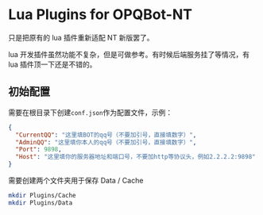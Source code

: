 # Lua Plugins for OPQBot-NT

只是把原有的 lua 插件重新适配 NT 新版罢了。

lua 开发插件虽然功能不复杂，但是可做参考。有时候后端服务挂了等情况，有 lua 插件顶一下还是不错的。

## 初始配置

需要在根目录下创建`conf.json`作为配置文件，示例：

```json
{
  "CurrentQQ": "这里填BOT的qq号（不要加引号，直接填数字）",
  "AdminQQ": "这里填你本人的qq号（不要加引号，直接填数字）",
  "Port": 9898,
  "Host": "这里填你的服务器地址和端口号，不要加http等协议头，例如2.2.2.2:9898"
}
```

需要创建两个文件夹用于保存 Data / Cache

```sh
mkdir Plugins/Cache
mkdir Plugins/Data
```